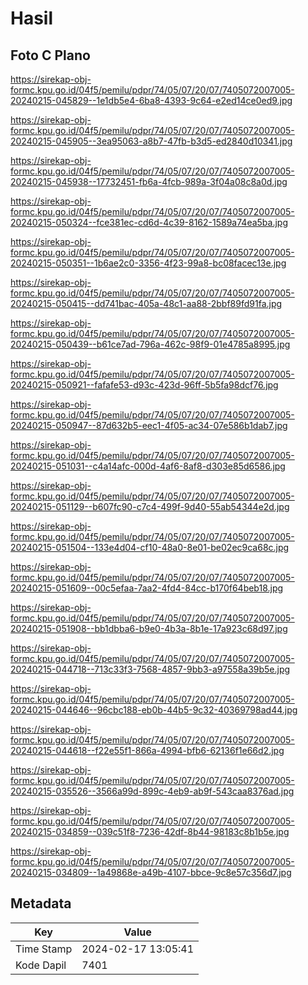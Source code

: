 # Hasil

## Foto C Plano

https://sirekap-obj-formc.kpu.go.id/04f5/pemilu/pdpr/74/05/07/20/07/7405072007005-20240215-045829--1e1db5e4-6ba8-4393-9c64-e2ed14ce0ed9.jpg

https://sirekap-obj-formc.kpu.go.id/04f5/pemilu/pdpr/74/05/07/20/07/7405072007005-20240215-045905--3ea95063-a8b7-47fb-b3d5-ed2840d10341.jpg

https://sirekap-obj-formc.kpu.go.id/04f5/pemilu/pdpr/74/05/07/20/07/7405072007005-20240215-045938--17732451-fb6a-4fcb-989a-3f04a08c8a0d.jpg

https://sirekap-obj-formc.kpu.go.id/04f5/pemilu/pdpr/74/05/07/20/07/7405072007005-20240215-050324--fce381ec-cd6d-4c39-8162-1589a74ea5ba.jpg

https://sirekap-obj-formc.kpu.go.id/04f5/pemilu/pdpr/74/05/07/20/07/7405072007005-20240215-050351--1b6ae2c0-3356-4f23-99a8-bc08facec13e.jpg

https://sirekap-obj-formc.kpu.go.id/04f5/pemilu/pdpr/74/05/07/20/07/7405072007005-20240215-050415--dd741bac-405a-48c1-aa88-2bbf89fd91fa.jpg

https://sirekap-obj-formc.kpu.go.id/04f5/pemilu/pdpr/74/05/07/20/07/7405072007005-20240215-050439--b61ce7ad-796a-462c-98f9-01e4785a8995.jpg

https://sirekap-obj-formc.kpu.go.id/04f5/pemilu/pdpr/74/05/07/20/07/7405072007005-20240215-050921--fafafe53-d93c-423d-96ff-5b5fa98dcf76.jpg

https://sirekap-obj-formc.kpu.go.id/04f5/pemilu/pdpr/74/05/07/20/07/7405072007005-20240215-050947--87d632b5-eec1-4f05-ac34-07e586b1dab7.jpg

https://sirekap-obj-formc.kpu.go.id/04f5/pemilu/pdpr/74/05/07/20/07/7405072007005-20240215-051031--c4a14afc-000d-4af6-8af8-d303e85d6586.jpg

https://sirekap-obj-formc.kpu.go.id/04f5/pemilu/pdpr/74/05/07/20/07/7405072007005-20240215-051129--b607fc90-c7c4-499f-9d40-55ab54344e2d.jpg

https://sirekap-obj-formc.kpu.go.id/04f5/pemilu/pdpr/74/05/07/20/07/7405072007005-20240215-051504--133e4d04-cf10-48a0-8e01-be02ec9ca68c.jpg

https://sirekap-obj-formc.kpu.go.id/04f5/pemilu/pdpr/74/05/07/20/07/7405072007005-20240215-051609--00c5efaa-7aa2-4fd4-84cc-b170f64beb18.jpg

https://sirekap-obj-formc.kpu.go.id/04f5/pemilu/pdpr/74/05/07/20/07/7405072007005-20240215-051908--bb1dbba6-b9e0-4b3a-8b1e-17a923c68d97.jpg

https://sirekap-obj-formc.kpu.go.id/04f5/pemilu/pdpr/74/05/07/20/07/7405072007005-20240215-044718--713c33f3-7568-4857-9bb3-a97558a39b5e.jpg

https://sirekap-obj-formc.kpu.go.id/04f5/pemilu/pdpr/74/05/07/20/07/7405072007005-20240215-044646--96cbc188-eb0b-44b5-9c32-40369798ad44.jpg

https://sirekap-obj-formc.kpu.go.id/04f5/pemilu/pdpr/74/05/07/20/07/7405072007005-20240215-044618--f22e55f1-866a-4994-bfb6-62136f1e66d2.jpg

https://sirekap-obj-formc.kpu.go.id/04f5/pemilu/pdpr/74/05/07/20/07/7405072007005-20240215-035526--3566a99d-899c-4eb9-ab9f-543caa8376ad.jpg

https://sirekap-obj-formc.kpu.go.id/04f5/pemilu/pdpr/74/05/07/20/07/7405072007005-20240215-034859--039c51f8-7236-42df-8b44-98183c8b1b5e.jpg

https://sirekap-obj-formc.kpu.go.id/04f5/pemilu/pdpr/74/05/07/20/07/7405072007005-20240215-034809--1a49868e-a49b-4107-bbce-9c8e57c356d7.jpg


## Metadata

| Key        | Value               |
| ---------- | ------------------- |
| Time Stamp | 2024-02-17 13:05:41 |
| Kode Dapil | 7401                |



